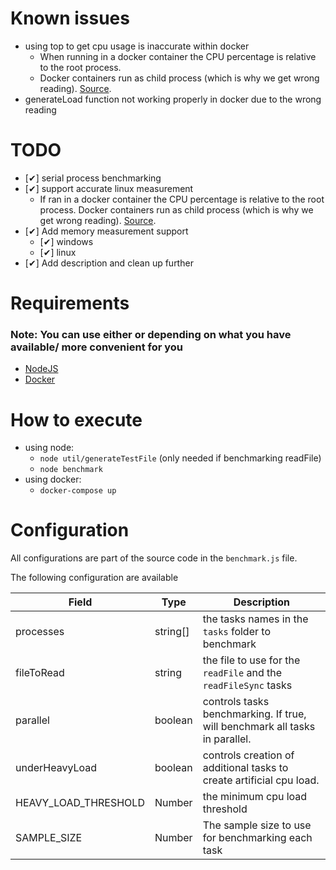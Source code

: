 # Known issues
- using top to get cpu usage is inaccurate within docker
  - When running in a docker container the CPU percentage is relative to the root process. 
  - Docker containers run as child process (which is why we get wrong reading). [Source](https://medium.com/techlogs/docker-how-to-check-your-containers-cpu-usage-8121515a3b8).
- generateLoad function not working properly in docker due to the wrong reading

# TODO
- [✔] serial process benchmarking
- [✔] support accurate linux measurement
  - If ran in a docker container the CPU percentage is relative to the root process. Docker containers run as child process (which is why we get wrong reading). [Source](https://medium.com/techlogs/docker-how-to-check-your-containers-cpu-usage-8121515a3b8).
- [✔] Add memory measurement support
  - [✔] windows
  - [✔] linux
- [✔] Add description and clean up further

# Requirements
### Note: You can use either or depending on what you have available/ more convenient for you
- [NodeJS](https://nodejs.org/en/)
- [Docker](https://www.docker.com/get-started)

# How to execute
* using node: 
  * `node util/generateTestFile` (only needed if benchmarking readFile)
  * `node benchmark`
* using docker:
  * `docker-compose up`

# Configuration
All configurations are part of the source code in the `benchmark.js` file. 

The following configuration are available

Field | Type | Description
------------|----------|----
processes | string[] | the tasks names in the `tasks` folder to benchmark
fileToRead | string | the file to use for the `readFile` and the `readFileSync` tasks
parallel | boolean | controls tasks benchmarking. If true, will benchmark all tasks in parallel.
underHeavyLoad | boolean | controls creation of additional tasks to create artificial cpu load.
HEAVY_LOAD_THRESHOLD | Number | the minimum cpu load threshold
SAMPLE_SIZE | Number | The sample size to use for benchmarking each task
